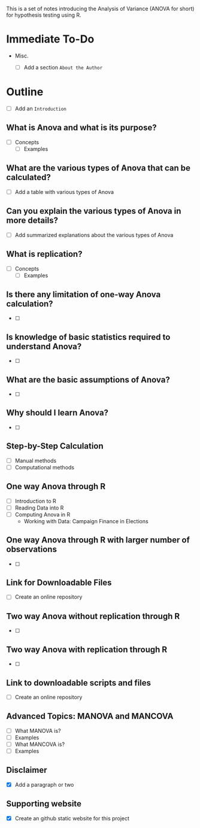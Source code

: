 
This is a set of notes introducing the Analysis of Variance (ANOVA for short) for hypothesis testing using R.

# Immediate To-Do
- Misc.
   - [ ] Add a section `About the Author`
     

# Outline

- [ ] Add an `Introduction`

## What is Anova and what is its purpose?

- [ ] Concepts
    - [ ] Examples

## What are the various types of Anova that can be calculated?

- [ ] Add a table with various types of Anova


## Can you explain the various types of Anova in more details?

- [ ] Add summarized explanations about the various types of Anova

## What is replication?

- [ ] Concepts
    - [ ] Examples

## Is there any limitation of one-way Anova calculation?

- [ ] 

## Is knowledge of basic statistics required to understand Anova?

- [ ] 

## What are the basic assumptions of Anova?

- [ ] 

## Why should I learn Anova?
- [ ] 

## Step-by-Step Calculation

- [ ] Manual methods
- [ ] Computational methods

## One way Anova through R

- [ ] Introduction to R
- [ ] Reading Data into R
- [ ] Computing Anova in R
    - Working with Data: Campaign Finance in Elections 
    
## One way Anova through R with larger number of observations

- [ ] 

## Link for Downloadable Files 

- [ ] Create an online repository 

## Two way Anova without replication through R 

- [ ] 

## Two way Anova with replication through R

- [ ] 

## Link to downloadable scripts and files

- [ ] Create an online repository 

## Advanced Topics: MANOVA and MANCOVA

- [ ] What MANOVA is?
 - [ ] Examples
- [ ] What MANCOVA is?
 - [ ] Examples

## Disclaimer 

- [x] Add a paragraph or two

## Supporting website

- [x] Create an github static website for this project